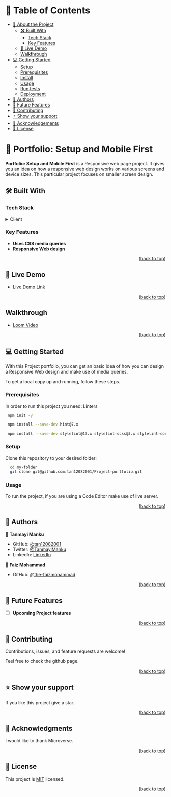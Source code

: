 <!-- TABLE OF CONTENTS -->

# 📗 Table of Contents

- [📖 About the Project](#about-project)
  - [🛠 Built With](#built-with)
    - [Tech Stack](#tech-stack)
    - [Key Features](#key-features)
  - [🚀 Live Demo](#live-demo)
  - [Walkthrough](#walkthrough)
- [💻 Getting Started](#getting-started)
  - [Setup](#setup)
  - [Prerequisites](#prerequisites)
  - [Install](#install)
  - [Usage](#usage)
  - [Run tests](#run-tests)
  - [Deployment](#deployment)
- [👥 Authors](#authors)
- [🔭 Future Features](#future-features)
- [🤝 Contributing](#contributing)
- [⭐️ Show your support](#support)
- [🙏 Acknowledgements](#acknowledgements)
- [📝 License](#license)

<!-- PROJECT DESCRIPTION -->

# 📖 Portfolio: Setup and Mobile First <a name="about-project"></a>

**Portfolio: Setup and Mobile First** is a Responsive web page project. It gives you an idea on how a responsive web design works on various screens and device sizes. This particular project focuses on smaller screen design.

## 🛠 Built With <a name="built-with"></a>

### Tech Stack <a name="tech-stack"></a>

<details>
  <summary>Client</summary>
  <ul>
    <li><a href="https://www.w3schools.com/html/">HTML</a></li>
    <li><a href="https://www.w3schools.com/css/default.asp">CSS</a>CSS</li>
  </ul>
</details>

<!-- Features -->

### Key Features <a name="key-features"></a>

- **Uses CSS media queries**
- **Responsive Web design**

<p align="right">(<a href="#readme-top">back to top</a>)</p>

<!-- LIVE DEMO -->

## 🚀 Live Demo <a name="live-demo"></a>

- [Live Demo Link](https://tan12082001.github.io/Project-portfolio/)

<p align="right">(<a href="#readme-top">back to top</a>)</p>

<!-- WALKTHROUGH -->

## Walkthrough <a name="walkthrough"></a>

- [Loom Video](https://www.loom.com/share/c2a7130771174d9ca976f6a3b4b46bec?sid=f16bf001-8982-4353-a401-f867c1200c29)

<p align="right">(<a href="#readme-top">back to top</a>)</p>

<!-- GETTING STARTED -->

## 💻 Getting Started <a name="getting-started"></a>
With this Project portfolio, you can get an basic idea of how you can design a Responsive Web design and make use of media queries.

To get a local copy up and running, follow these steps.

### Prerequisites

In order to run this project you need: Linters

```sh
 npm init -y 

 npm install --save-dev hint@7.x

 npm install --save-dev stylelint@13.x stylelint-scss@3.x stylelint-config-standard@21.x stylelint-csstree-validator@1.x
```

### Setup

Clone this repository to your desired folder:

```sh
  cd my-folder
  git clone git@github.com:tan12082001/Project-portfolio.git
```

### Usage

To run the project, if you are using a Code Editor make use of live server.


<p align="right">(<a href="#readme-top">back to top</a>)</p>

<!-- AUTHORS -->

## 👥 Authors <a name="authors"></a>

👤 **Tanmayi Manku**

- GitHub: [@tan12082001](https://github.com/tan12082001)
- Twitter: [@TanmayiManku](https://twitter.com/TanmayiManku)
- LinkedIn: [LinkedIn](https://www.linkedin.com/in/tanmayi-manku-99195720a/)

👤 **Faiz Mohammad**

- GitHub: [@the-faizmohammad](https://github.com/the-faizmohammad)

<p align="right">(<a href="#readme-top">back to top</a>)</p>

<!-- FUTURE FEATURES -->

## 🔭 Future Features <a name="future-features"></a>
- [ ] **Upcoming Project features**

<p align="right">(<a href="#readme-top">back to top</a>)</p>

<!-- CONTRIBUTING -->

## 🤝 Contributing <a name="contributing"></a>

Contributions, issues, and feature requests are welcome!

Feel free to check the github page.

<p align="right">(<a href="#readme-top">back to top</a>)</p>

<!-- SUPPORT -->

## ⭐️ Show your support <a name="support"></a>

If you like this project give a star.

<p align="right">(<a href="#readme-top">back to top</a>)</p>

<!-- ACKNOWLEDGEMENTS -->

## 🙏 Acknowledgments <a name="acknowledgements"></a>

I would like to thank Microverse.

<p align="right">(<a href="#readme-top">back to top</a>)</p>


<!-- LICENSE -->

## 📝 License <a name="license"></a>

This project is [MIT](./LICENSE) licensed.


<p align="right">(<a href="#readme-top">back to top</a>)</p>
